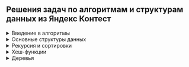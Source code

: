 ## Решения задач по алгоритмам и структурам данных из Яндекс Контест

<details>
   <summary>Введение в алгоритмы</summary>

- [1. Значение функции](Яндекс%20Контест/01.%20Значение%20функции/)
- [2. Чётные и нечётные числа](Яндекс%20Контест/02.%20Чётные%20и%20нечётные%20числа/)
- [3. Соседи](Яндекс%20Контест/03.%20Соседи/)
- [4. Хаотичность погоды](Яндекс%20Контест/04.%20Хаотичность%20погоды/)
- [5. Самое длинное слово](Яндекс%20Контест/05.%20Самое%20длинное%20слово/)
- [6. Палиндром](Яндекс%20Контест/06.%20Палиндром/)
- [7. Работа из дома](Яндекс%20Контест/07.%20Работа%20из%20дома/)
- [8. Двоичная система](Яндекс%20Контест/08.%20Двоичная%20система/)
- [9. Степень четырёх](Яндекс%20Контест/09.%20Степень%20четырёх/)
- [10. Факторизация](Яндекс%20Контест/10.%20Факторизация/)
- [11. Списочная форма](Яндекс%20Контест/11.%20Списочная%20форма/)
- [12. Лишняя буква](Яндекс%20Контест/12.%20Лишняя%20буква/)
- [13. Ближайший ноль](Яндекс%20Контест/13.%20Ближайший%20ноль/)
- [14. Ловкость рук](Яндекс%20Контест/14.%20Ловкость%20рук/)
</details>

<details>
  <summary>Основные структуры данных</summary>

- [15. Мониторинг](Яндекс%20Контест/15.%20Мониторинг/)
- [16. Список дел](Яндекс%20Контест/16.%20Список%20дел/)
- [17. Нелюбимое дело](Яндекс%20Контест/17.%20Нелюбимое%20дело/)
- [18. Заботливая мама](Яндекс%20Контест/18.%20Заботливая%20мама/)
- [19. Всё наоборот](Яндекс%20Контест/19.%20Всё%20наоборот/)
- [20. Стек-Max](Яндекс%20Контест/20.%20Стек%20-%20Max/)
- [21. Стек-MaxEffective](Яндекс%20Контест/21.%20Стек%20-%20MaxEffective/)
- [22. Скобочная последовательность](Яндекс%20Контест/22.%20Скобочная%20последовательность/)
- [23. Ограниченная очередь](Яндекс%20Контест/23.%20Ограниченная%20очередь/)
- [24. Списочная очередь](Яндекс%20Контест/24.%20Списочная%20очередь/)
- [25. Рекурсивные числа Фибоначчи](Яндекс%20Контест/25.%20Рекурсивные%20числа%20Фибоначчи/)
- [26. Фибоначчи по модулю](Яндекс%20Контест/26.%20Фибоначчи%20по%20модулю/)
- [27. Дек](Яндекс%20Контест/27.%20Дек/)
- [28. Калькулятор](Яндекс%20Контест/28.%20Калькулятор/)
</details>


<details>
  <summary>Рекурсия и сортировки</summary>

- [29. Генератор скобок](Яндекс%20Контест/29.%20Генератор%20скобок/)
- [30. Комбинации](Яндекс%20Контест/30.%20Комбинации/)
- [31. Подпоследовательность](Яндекс%20Контест/31.%20Подпоследовательность/)
- [32. Печеньки](Яндекс%20Контест/32.%20Печеньки/)
- [33. Покупка домов](Яндекс%20Контест/33.%20Покупка%20домов/)
- [34. Периметр треугольника](Яндекс%20Контест/34.%20Периметр%20треугольника/)
- [35. Гардероб](Яндекс%20Контест/35.%20Гардероб/)
- [36. Большое число](Яндекс%20Контест/36.%20Большое%20число/)
- [37. Любители конференций](Яндекс%20Контест/37.%20Любители%20конференций/)
- [38. Пузырёк](Яндекс%20Контест/38.%20Пузырёк/)
- [39. Сортировка слиянием](Яндекс%20Контест/39.%20Сортировка%20слиянием/)
- [40. Два велосипеда](Яндекс%20Контест/40.%20Два%20велосипеда/)
- [41. Золотая середина](Яндекс%20Контест/41.%20Золотая%20середина/)
- [42. Клумбы](Яндекс%20Контест/42.%20Клумбы/)
- [43. Разность треш-индексов](Яндекс%20Контест/43.%20Разность%20треш-индексов/)
- [44. Частичная сортировка](Яндекс%20Контест/44.%20Частичная%20сортировка/)
- [45. Поиск в сломанном массиве](Яндекс%20Контест/45.%20Поиск%20в%20сломанном%20массиве/)
- [46. Эффективная быстрая сортировка](Яндекс%20Контест/46.%20Эффективная%20быстрая%20сортировка/)
</details>

<details>
  <summary>Хеш-функции</summary>

- [47. Полиномиальный хеш](Яндекс%20Контест/47.%20Полиномиальный%20хеш/)
- [48. Сломай меня](Яндекс%20Контест/48.%20Сломай%20меня/)
- [49. Префиксные хеши](Яндекс%20Контест/49.%20Префиксные%20хеши/)
- [50. Кружки](Яндекс%20Контест/50.%20Кружки/)
- [51. Подстроки](Яндекс%20Контест/51.%20Подстроки/)
- [52. Анаграммная группировка](Яндекс%20Контест/52.%20Анаграммная%20группировка/)
- [53. Соревнование](Яндекс%20Контест/53.%20Соревнование/)
- [54. Странное сравнение](Яндекс%20Контест/54.%20Странное%20сравнение/)
- [55. Общий подмассив](Яндекс%20Контест/55.%20Общий%20подмассив/)
- [56. Сумма четвёрок](Яндекс%20Контест/56.%20Сумма%20четвёрок/)
- [57. Ближайшая остановка](Яндекс%20Контест/57.%20Ближайшая%20остановка/)
- [58. МногоГоша](Яндекс%20Контест/58.%20МногоГоша/)
</details>


<details>
  <summary>Деревья</summary>

- [59. Лампочки](Яндекс%20Контест/59.%20Лампочки/)
- [60. Сбалансированное дерево](Яндекс%20Контест/60.%20Сбалансированное%20дерево/)
- [61. Дерево - анаграмма](Яндекс%20Контест/61.%20Дерево%20-%20анаграмма/)
- [62. Деревья - близнецы](Яндекс%20Контест/62.%20Деревья%20-%20близнецы/)
- [63. Дерево поиска](Яндекс%20Контест/63.%20Дерево%20поиска/)
- [64. Максимальная глубина](Яндекс%20Контест/64.%20Максимальная%20глубина/)
- [65. Максимальный путь в дереве](Яндекс%20Контест/65.%20Максимальный%20путь%20в%20дереве/)
- [66. Числовые пути](Яндекс%20Контест/66.%20Числовые%20пути/)
- [67. Разные деревья поиска](Яндекс%20Контест/67.%20Разные%20деревья%20поиска/)
- [68. Добавь узел](Яндекс%20Контест/68.%20Добавь%20узел/)
- [69. Выведи диапазон](Яндекс%20Контест/69.%20Выведи%20диапазон/)
- [70. Просеивание вниз](Яндекс%20Контест/70.%20Просеивание%20вниз/)
- [71. Просеивание вверх](Яндекс%20Контест/71.%20Просеивание%20вверх/)
- [72. Разбиение дерева](Яндекс%20Контест/72.%20Разбиение%20дерева/)
</details>